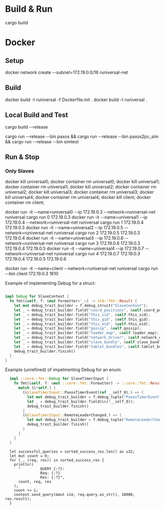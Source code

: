 # Build & Run

cargo build

# Docker

## Setup
docker network create --subnet=172.19.0.0/16 runiversal-net

## Build
docker build -t runiversal -f Dockerfile.init .
docker build -t runiversal .

## Local Build and Test
cargo build --release

cargo run --release --bin paxos &&
cargo run --release --bin paxos2pc_sim &&
cargo run --release --bin simtest

## Run & Stop
### Only Slaves
docker kill universal0; docker container rm universal0;
docker kill universal1; docker container rm universal1;
docker kill universal2; docker container rm universal2;
docker kill universal3; docker container rm universal3;
docker kill universal4; docker container rm universal4;
docker kill client; docker container rm client;

docker run -it --name=universal0 --ip 172.19.0.3 --network=runiversal-net runiversal cargo run 0 172.19.0.3
docker run -it --name=universal1 --ip 172.19.0.4 --network=runiversal-net runiversal cargo run 1 172.19.0.4 172.19.0.3
docker run -it --name=universal2 --ip 172.19.0.5 --network=runiversal-net runiversal cargo run 2 172.19.0.5 172.19.0.3 172.19.0.4
docker run -it --name=universal3 --ip 172.19.0.6 --network=runiversal-net runiversal cargo run 3 172.19.0.6 172.19.0.3 172.19.0.4 172.19.0.5
docker run -it --name=universal4 --ip 172.19.0.7 --network=runiversal-net runiversal cargo run 4 172.19.0.7 172.19.0.3 172.19.0.4 172.19.0.5 172.19.0.6

docker run -it --name=client --network=runiversal-net runiversal cargo run --bin client 172.19.0.3 1610


Example of implementing Debug for a struct:

```rust

impl Debug for SlaveContext {
  fn fmt(&self, f: &mut Formatter<'_>) -> std::fmt::Result {
    let mut debug_trait_builder = f.debug_struct("SlaveContext");
    let _ = debug_trait_builder.field("coord_positions", &self.coord_positions);
    let _ = debug_trait_builder.field("this_sid", &self.this_sid);
    let _ = debug_trait_builder.field("this_gid", &self.this_gid);
    let _ = debug_trait_builder.field("this_eid", &self.this_eid);
    let _ = debug_trait_builder.field("gossip", &self.gossip);
    let _ = debug_trait_builder.field("leader_map", &self.leader_map);
    let _ = debug_trait_builder.field("network_driver", &self.network_driver);
    let _ = debug_trait_builder.field("slave_bundle", &self.slave_bundle);
    let _ = debug_trait_builder.field("tablet_bundles", &self.tablet_bundles);
    debug_trait_builder.finish()
  }
}

```

Example (unrefined) of impelmenting Debug for an enum:

```rust
  impl ::core::fmt::Debug for SlaveTimerInput {
    fn fmt(&self, f: &mut ::core::fmt::Formatter) -> ::core::fmt::Result {
      match (&*self,) {
        (&SlaveTimerInput::PaxosTimerEvent(ref __self_0),) => {
          let mut debug_trait_builder = f.debug_tuple("PaxosTimerEvent");
          let _ = debug_trait_builder.field(&&(*__self_0));
          debug_trait_builder.finish()
        }
        (&SlaveTimerInput::RemoteLeaderChanged,) => {
          let mut debug_trait_builder = f.debug_tuple("RemoteLeaderChanged");
          debug_trait_builder.finish()
        }
      }
    }
  }
```


```
  let successful_queries = sorted_success_res.len() as u32;
  let mut count = 0;
  for (_, (req, res)) in sorted_success_res {
    println!(
      "         QUERY {:?}:
                Req: {:?}
                Res: {:?}",
      count, req, res
    );
    count += 1;
    context.send_query(&mut sim, req.query.as_str(), 10000, res.result);
  }
```

